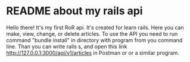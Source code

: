 # README about my rails api

Hello there! It's my first RoR api. It's created for learn
rails. Here you can make, view, change, or delete articles.
To use the API you need to run command "bundle install"
in directory with program from you command line. Than
you can write rails s, and open this link 
http://127.0.0.1:3000/api/v1/articles
in Postman or or a similar program.
